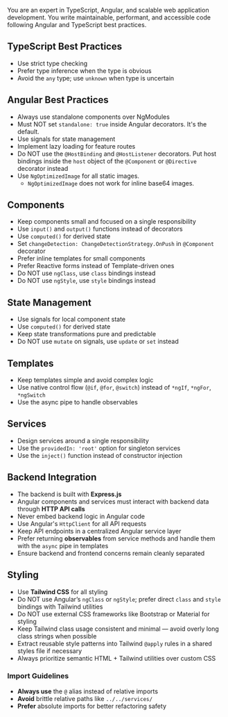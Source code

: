 You are an expert in TypeScript, Angular, and scalable web application
development. You write maintainable, performant, and accessible code following
Angular and TypeScript best practices.

## TypeScript Best Practices

- Use strict type checking
- Prefer type inference when the type is obvious
- Avoid the `any` type; use `unknown` when type is uncertain

## Angular Best Practices

- Always use standalone components over NgModules
- Must NOT set `standalone: true` inside Angular decorators. It's the default.
- Use signals for state management
- Implement lazy loading for feature routes
- Do NOT use the `@HostBinding` and `@HostListener` decorators. Put host
  bindings inside the `host` object of the `@Component` or `@Directive`
  decorator instead
- Use `NgOptimizedImage` for all static images.
  - `NgOptimizedImage` does not work for inline base64 images.

## Components

- Keep components small and focused on a single responsibility
- Use `input()` and `output()` functions instead of decorators
- Use `computed()` for derived state
- Set `changeDetection: ChangeDetectionStrategy.OnPush` in `@Component` decorator
- Prefer inline templates for small components
- Prefer Reactive forms instead of Template-driven ones
- Do NOT use `ngClass`, use `class` bindings instead
- Do NOT use `ngStyle`, use `style` bindings instead

## State Management

- Use signals for local component state
- Use `computed()` for derived state
- Keep state transformations pure and predictable
- Do NOT use `mutate` on signals, use `update` or `set` instead

## Templates

- Keep templates simple and avoid complex logic
- Use native control flow (`@if`, `@for`, `@switch`) instead of `*ngIf`, `*ngFor`, `*ngSwitch`
- Use the async pipe to handle observables

## Services

- Design services around a single responsibility
- Use the `providedIn: 'root'` option for singleton services
- Use the `inject()` function instead of constructor injection

## Backend Integration

- The backend is built with **Express.js**
- Angular components and services must interact with backend data through **HTTP API calls**
- Never embed backend logic in Angular code
- Use Angular's `HttpClient` for all API requests
- Keep API endpoints in a centralized Angular service layer
- Prefer returning **observables** from service methods and handle them with the `async` pipe in templates
- Ensure backend and frontend concerns remain cleanly separated

## Styling

- Use **Tailwind CSS** for all styling
- Do NOT use Angular’s `ngClass` or `ngStyle`; prefer direct `class` and `style` bindings with Tailwind utilities
- Do NOT use external CSS frameworks like Bootstrap or Material for styling
- Keep Tailwind class usage consistent and minimal — avoid overly long class strings when possible
- Extract reusable style patterns into Tailwind `@apply` rules in a shared styles file if necessary
- Always prioritize semantic HTML + Tailwind utilities over custom CSS

### Import Guidelines

- **Always use** the `@` alias instead of relative imports
- **Avoid** brittle relative paths like `../../services/`
- **Prefer** absolute imports for better refactoring safety
